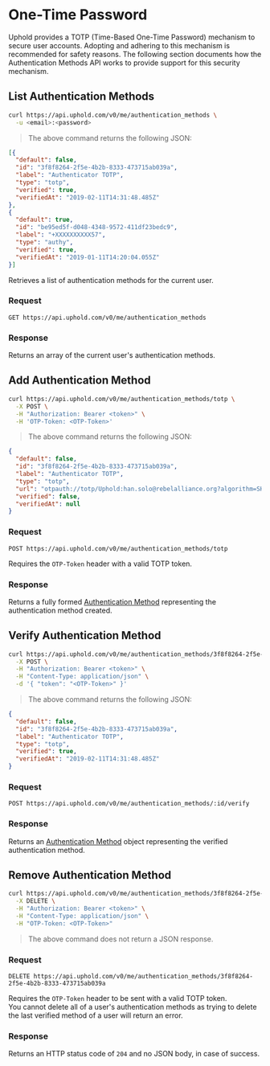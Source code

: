 # One-Time Password

Uphold provides a TOTP (Time-Based One-Time Password) mechanism to secure user accounts.
Adopting and adhering to this mechanism is recommended for safety reasons.
The following section documents how the Authentication Methods API works to provide support for this security mechanism.

## List Authentication Methods

```bash
curl https://api.uphold.com/v0/me/authentication_methods \
  -u <email>:<password>
```

> The above command returns the following JSON:

```json
[{
  "default": false,
  "id": "3f8f8264-2f5e-4b2b-8333-473715ab039a",
  "label": "Authenticator TOTP",
  "type": "totp",
  "verified": true,
  "verifiedAt": "2019-02-11T14:31:48.485Z"
},
{
  "default": true,
  "id": "be95ed5f-d048-4348-9572-411df23bedc9",
  "label": "+XXXXXXXXXX57",
  "type": "authy",
  "verified": true,
  "verifiedAt": "2019-01-11T14:20:04.055Z"
}]
```

Retrieves a list of authentication methods for the current user.

### Request

`GET https://api.uphold.com/v0/me/authentication_methods`

### Response

Returns an array of the current user's authentication methods.

## Add Authentication Method

```bash
curl https://api.uphold.com/v0/me/authentication_methods/totp \
  -X POST \
  -H "Authorization: Bearer <token>" \
  -H 'OTP-Token: <OTP-Token>'
```

> The above command returns the following JSON:

```json
{
  "default": false,
  "id": "3f8f8264-2f5e-4b2b-8333-473715ab039a",
  "label": "Authenticator TOTP",
  "type": "totp",
  "url": "otpauth://totp/Uphold:han.solo@rebelalliance.org?algorithm=SHA1&digits=6&issuer=Uphold&period=30&secret=QRV62S3O6LXDB7FRKR4LMF3VGR6MZT7S",
  "verified": false,
  "verifiedAt": null
}
```

### Request

`POST https://api.uphold.com/v0/me/authentication_methods/totp`

<aside class="notice">
  Requires the <code>OTP-Token</code> header with a valid TOTP token.
</aside>

### Response

Returns a fully formed [Authentication Method](#authentication-method-object) representing the authentication method created.

## Verify Authentication Method

```bash
curl https://api.uphold.com/v0/me/authentication_methods/3f8f8264-2f5e-4b2b-8333-473715ab039a/verify \
  -X POST \
  -H "Authorization: Bearer <token>" \
  -H "Content-Type: application/json" \
  -d '{ "token": "<OTP-Token>" }'
```

> The above command returns the following JSON:

```json
{
  "default": false,
  "id": "3f8f8264-2f5e-4b2b-8333-473715ab039a",
  "label": "Authenticator TOTP",
  "type": "totp",
  "verified": true,
  "verifiedAt": "2019-02-11T14:31:48.485Z"
}
```

### Request

`POST https://api.uphold.com/v0/me/authentication_methods/:id/verify`

### Response

Returns an [Authentication Method](#authentication-method-object) object representing the verified authentication method.

## Remove Authentication Method

```bash
curl https://api.uphold.com/v0/me/authentication_methods/3f8f8264-2f5e-4b2b-8333-473715ab039a \
  -X DELETE \
  -H "Authorization: Bearer <token>" \
  -H "Content-Type: application/json" \
  -H "OTP-Token: <OTP-Token>"
```

> The above command does not return a JSON response.

### Request

`DELETE https://api.uphold.com/v0/me/authentication_methods/3f8f8264-2f5e-4b2b-8333-473715ab039a`

<aside class="notice">
  Requires the <code>OTP-Token</code> header to be sent with a valid TOTP token.
</aside>
<aside class="notice">
  You cannot delete all of a user's authentication methods as trying to delete the last verified method of a user will return an error.
</aside>

### Response

Returns an HTTP status code of <code>204</code> and no JSON body, in case of success.
